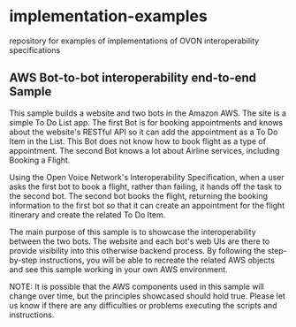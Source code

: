 # implementation-examples
repository for examples of implementations of OVON interoperability specifications

## AWS Bot-to-bot interoperability end-to-end Sample
This sample builds a website and two bots in the Amazon AWS. The site is a simple To Do List app. The first Bot is for booking appointments and knows about the website's RESTful API so it can add the appointment as a To Do Item in the List. This Bot does not know how to book flight as a type of appointment. The second Bot knows a lot about Airline services, including Booking a Flight. 

Using the Open Voice Network's Interoperability Specification, when a user asks the first bot to book a flight, rather than failing, it hands off the task to the second bot. The second bot books the flight, returning the booking information to the first bot so that it can create an appointment for the flight itinerary and create the related To Do Item.

The main purpose of this sample is to showcase the interoperability between the two bots. The website and each bot's web UIs are there to provide visibility into this otherwise backend process. By following the step-by-step instructions, you will be able to recreate the related AWS objects and see this sample working in your own AWS environment. 

NOTE: It is possible that the AWS components used in this sample will change over time, but the principles showcased should hold true. Please let us know if there are any difficulties or problems executing the scripts and instructions.
